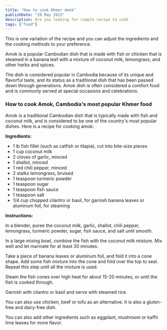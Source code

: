 ```yaml
---
title: "How to cook Khmer Amok"
publishDate: "28 May 2023"
description: Are you looking for simple recipe to cook
tags: ["food"]
---
```


This is one variation of the recipe and you can adjust the ingredients and the cooking methods to your preference.

Amok is a popular Cambodian dish that is made with fish or chicken that is steamed in a banana leaf with a mixture of coconut milk, lemongrass, and other herbs and spices.

The dish is considered popular in Cambodia because of its unique and flavorful taste, and its status as a traditional dish that has been passed down through generations. Amok dish is often considered a comfort food and is commonly served at special occasions and celebrations.

### How to cook Amok, Cambodia's most popular Khmer food

Amok is a traditional Cambodian dish that is typically made with fish and coconut milk, and is considered to be one of the country's most popular dishes. Here is a recipe for cooking amok:

**Ingredients:**

- 1 lb fish fillet (such as catfish or tilapia), cut into bite-size pieces
- 1 cup coconut milk
- 2 cloves of garlic, minced
- 1 shallot, minced
- 1 red chili pepper, minced
- 2 stalks lemongrass, bruised
- 1 teaspoon turmeric powder
- 1 teaspoon sugar
- 1 teaspoon fish sauce
- 1 teaspoon salt
- 1/4 cup chopped cilantro or basil, for garnish banana leaves or aluminum foil, for steaming

**Instructions:**

In a blender, puree the coconut milk, garlic, shallot, chili pepper, lemongrass, turmeric powder, sugar, fish sauce, and salt until smooth.

In a large mixing bowl, combine the fish with the coconut milk mixture. Mix well and let marinate for at least 30 minutes.

Take a piece of banana leaves or aluminum foil, and fold it into a cone shape. Add some fish mixture into the cone and fold over the top to seal. Repeat this step until all the mixture is used.

Steam the fish cones over high heat for about 15-20 minutes, or until the fish is cooked through.

Garnish with cilantro or basil and serve with steamed rice.

You can also use chicken, beef or tofu as an alternative. It is also a gluten-free and dairy-free dish.

You can also add other ingredients such as eggplant, mushroom or kaffir lime leaves for more flavor.
